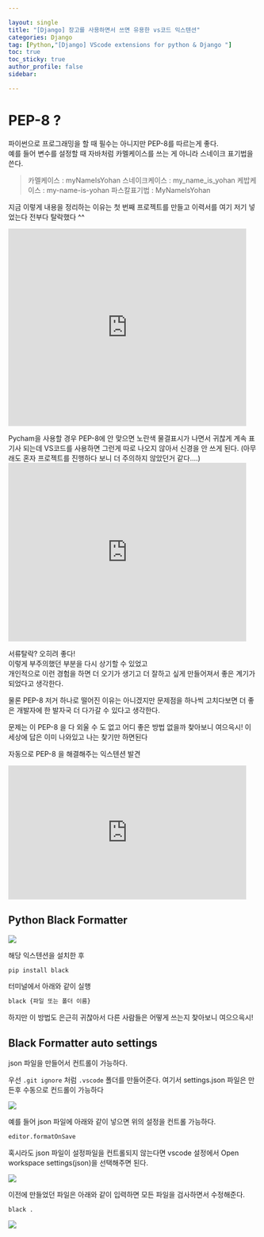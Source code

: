 ```yaml
---

layout: single
title: "[Django] 장고를 사용하면서 쓰면 유용한 vs코드 익스텐션"
categories: Django
tag: [Python,"[Django] VScode extensions for python & Django "]
toc: true
toc_sticky: true
author_profile: false
sidebar:

---
```


# PEP-8 ?


파이썬으로 프로그래밍을 할 때 필수는 아니지만 PEP-8를 따르는게 좋다.   
예를 들어 변수를 설정할 때 자바처럼 카멜케이스를 쓰는 게 아니라 스네이크 표기법을 쓴다.    

> 카멜케이스 : myNameIsYohan 
> 스네이크케이스 : my_name_is_yohan
> 케밥케이스 : my-name-is-yohan
> 파스칼표기법 : MyNameIsYohan

지금 이렇게 내용을 정리하는 이유는 첫 번째 프로젝트를 만들고 이력서를 여기 저기 넣었는다 전부다 탈락했다 ^^     

<iframe src="https://giphy.com/embed/OPU6wzx8JrHna" width="480" height="398" frameBorder="0" class="giphy-embed" allowFullScreen></iframe><p><a href="https://giphy.com/gifs/spongebob-squarepants-sad-OPU6wzx8JrHna"></a></p>
Pycham을 사용할 경우 PEP-8에 안 맞으면 노란색 물결표시가 나면서 귀찮게 계속 표기사 되는데
VS코드를 사용하면 그런게 따로 나오지 않아서 신경을 안 쓰게 된다. (아무래도 혼자 프로젝트를 진행하다 보니 더 주의하지 않았던거 같다....)     

<iframe src="https://giphy.com/embed/1o1unIxJepjwepb6WS" width="480" height="360" frameBorder="0" class="giphy-embed" allowFullScreen></iframe>
<p><a href="https://giphy.com/gifs/laff-tv-omg-shocked-shook-4VUgpQ9FiYEBCA9wM1"></a></p>  

서류탈락? 오히려 좋다!     
이렇게 부주의했던 부분을 다시 상기할 수 있었고    
개인적으로 이런 경험을 하면 더 오기가 생기고 더 잘하고 싶게 만들어져서 좋은 계기가 되었다고 생각한다.    

물론 PEP-8 저거 하나로 떨어진 이유는 아니겠지만 문제점을 하나씩 고치다보면 더 좋은 개발자에 한 발자국 더 다가갈 수 있다고 생각한다.    

문제는 이 PEP-8 을 다 외울 수 도 없고 어디 좋은 방법 없을까 찾아보니 여으윽시!
이 세상에 답은 이미 나와있고 나는 찾기만 하면된다 

자동으로  PEP-8 을 해결해주는 익스텐션 발견 

<div style="width:480px"><iframe allow="fullscreen" frameBorder="0" height="270" src="https://giphy.com/embed/702ybfQFkrkrWnIByR/video" width="480"></iframe></div>

## Python Black Formatter

![](https://i.imgur.com/Y4JFYrg.png)

해당 익스텐션을 설치한 후
```python
pip install black
```

터미널에서 아래와 같이 실행
```python
black {파일 또는 폴더 이름}
```

하지만 이 방법도 은근히 귀찮아서 다른 사람들은 어떻게 쓰는지 찾아보니
여으으윽시! 

## Black Formatter auto settings

json 파일을 만들어서 컨트롤이 가능하다.

우선 `.git ignore` 처럼 `.vscode` 폴더를 만들어준다.
여기서 settings.json 파일은 만든후 수동으로 컨드롤이 가능하다

![](https://i.imgur.com/XXafaTf.png)

예를 들어 json 파일에 아래와 같이 넣으면 위의 설정을 컨트롤 가능하다.

```python
editor.formatOnSave
```

혹시라도 json 파일이 설정파일을 컨트롤되지 않는다면 vscode 설정에서
Open workspace settings(json)을 선택해주면 된다.

![](https://i.imgur.com/igq0kaZ.png)

이전에 만들었던 파일은 아래와 같이 입력하면 모든 파일을 검사하면서 수정해준다.

```python
black .
```

![](https://i.imgur.com/bWpXIOp.png)
